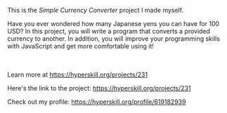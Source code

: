 This is the *Simple Currency Converter* project I made myself.


<p>Have you ever wondered how many Japanese yens you can have for 100 USD? In this project, you will write a program that converts a provided currency to another. In addition, you will improve your programming skills with JavaScript and get more comfortable using it!</p><br/><br/>Learn more at <a href="https://hyperskill.org/projects/231?utm_source=ide&utm_medium=ide&utm_campaign=ide&utm_content=project-card">https://hyperskill.org/projects/231</a>

Here's the link to the project: https://hyperskill.org/projects/231

Check out my profile: https://hyperskill.org/profile/619182939